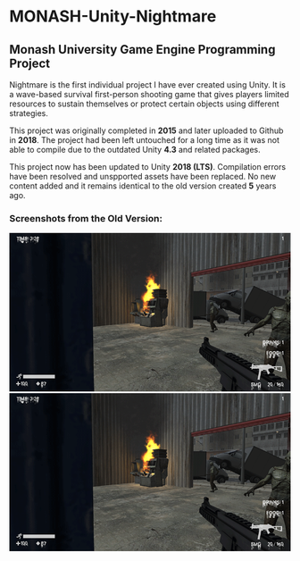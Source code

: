 # MONASH-Unity-Nightmare
## Monash University Game Engine Programming Project

Nightmare is the first individual project I have ever created using Unity. It is a wave-based survival first-person shooting game that gives players limited resources to sustain themselves or protect certain objects using different strategies.

This project was originally completed in **2015** and later uploaded to Github in **2018**. The project had been left untouched for a long time as it was not able to compile due to the outdated Unity **4.3** and related packages.

This project now has been updated to Unity **2018 (LTS)**. Compilation errors have been resolved and unspported assets have been replaced. No new content added and it remains identical to the old version created **5** years ago. 

### Screenshots from the Old Version:
![Old Screenshot#1](https://github.com/yuqiw18/MONASH-Unity-Nightmare/blob/master/Screenshots/ScreenshotOld1.png)
![Old Screenshot#2](https://github.com/yuqiw18/MONASH-Unity-Nightmare/blob/master/Screenshots/ScreenshotOld1.png)
